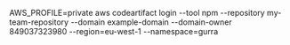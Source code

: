 AWS_PROFILE=private aws codeartifact login --tool npm --repository my-team-repository --domain example-domain --domain-owner 849037323980 --region=eu-west-1 --namespace=gurra